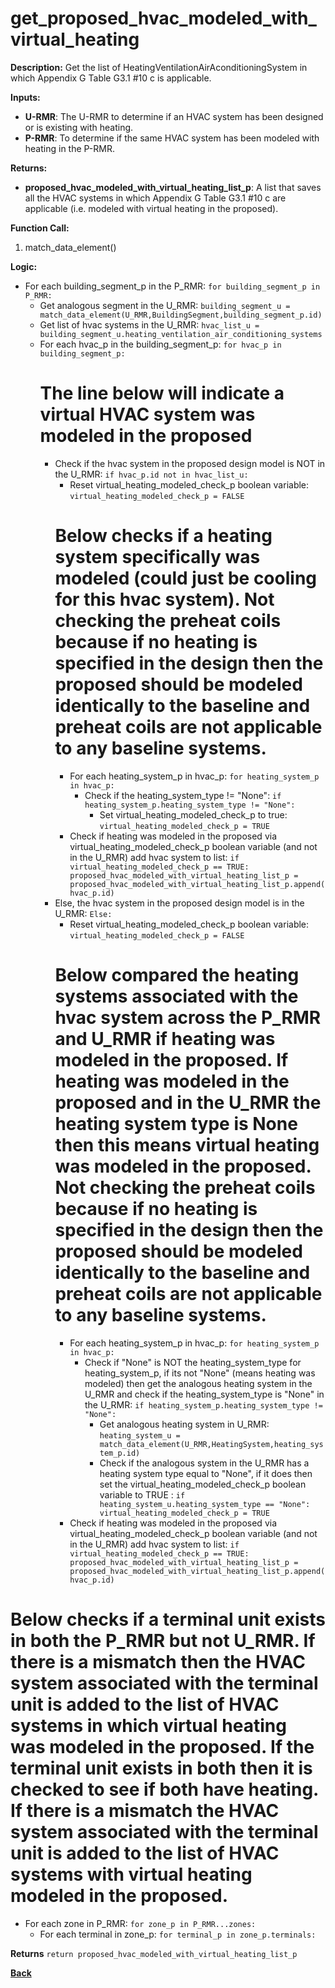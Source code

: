 # get_proposed_hvac_modeled_with_virtual_heating

**Description:** Get the list of HeatingVentilationAirAconditioningSystem in which Appendix G Table G3.1 #10 c is applicable.

**Inputs:**
- **U-RMR**: The U-RMR to determine if an HVAC system has been designed or is existing with heating.
- **P-RMR**: To determine if the same HVAC system has been modeled with heating in the P-RMR.

**Returns:**
- **proposed_hvac_modeled_with_virtual_heating_list_p**: A list that saves all the HVAC systems in which Appendix G Table G3.1 #10 c are applicable (i.e. modeled with virtual heating in the proposed).
 
**Function Call:** 

1. match_data_element()

**Logic:**
- For each building_segment_p in the P_RMR: `for building_segment_p in P_RMR:`
    - Get analogous segment in the U_RMR: `building_segment_u = match_data_element(U_RMR,BuildingSegment,building_segment_p.id)`
    - Get list of hvac systems in the U_RMR: `hvac_list_u = building_segment_u.heating_ventilation_air_conditioning_systems`
    - For each hvac_p in the building_segment_p: `for hvac_p in building_segment_p:`   
        # The line below will indicate a virtual HVAC system was modeled in the proposed
        - Check if the hvac system in the proposed design model is NOT in the U_RMR: `if hvac_p.id not in hvac_list_u:`
            - Reset virtual_heating_modeled_check_p boolean variable: `virtual_heating_modeled_check_p = FALSE`
            # Below checks if a heating system specifically was modeled (could just be cooling for this hvac system). Not checking the preheat coils because if no heating is specified in the design then the proposed should be modeled identically to the baseline and preheat coils are not applicable to any baseline systems.
            - For each heating_system_p in hvac_p: `for heating_system_p in hvac_p:`
                - Check if the heating_system_type != "None": `if heating_system_p.heating_system_type != "None":`
                    - Set virtual_heating_modeled_check_p to true: `virtual_heating_modeled_check_p = TRUE`
            - Check if heating was modeled in the proposed via virtual_heating_modeled_check_p boolean variable (and not in the U_RMR) add hvac system to list: `if virtual_heating_modeled_check_p == TRUE: proposed_hvac_modeled_with_virtual_heating_list_p = proposed_hvac_modeled_with_virtual_heating_list_p.append(hvac_p.id)`
        - Else, the hvac system in the proposed design model is in the U_RMR: `Else:`
            - Reset virtual_heating_modeled_check_p boolean variable: `virtual_heating_modeled_check_p = FALSE`
            # Below compared the heating systems associated with the hvac system across the P_RMR and U_RMR if heating was modeled in the proposed. If heating was modeled in the proposed and in the U_RMR the heating system type is None then this means virtual heating was modeled in the proposed. Not checking the preheat coils because if no heating is specified in the design then the proposed should be modeled identically to the baseline and preheat coils are not applicable to any baseline systems.
            - For each heating_system_p in hvac_p: `for heating_system_p in hvac_p:`
                - Check if "None" is NOT the heating_system_type for heating_system_p, if its not "None" (means heating was modeled) then get the analogous heating system in the U_RMR and check if the heating_system_type is "None" in the U_RMR: `if heating_system_p.heating_system_type != "None":`
                    - Get analogous heating system in U_RMR: `heating_system_u = match_data_element(U_RMR,HeatingSystem,heating_system_p.id)`
                    - Check if the analogous system in the U_RMR has a heating system type equal to "None", if it does then set the virtual_heating_modeled_check_p boolean variable to TRUE : `if heating_system_u.heating_system_type == "None": virtual_heating_modeled_check_p = TRUE`
            - Check if heating was modeled in the proposed via virtual_heating_modeled_check_p boolean variable (and not in the U_RMR) add hvac system to list: `if virtual_heating_modeled_check_p == TRUE: proposed_hvac_modeled_with_virtual_heating_list_p = proposed_hvac_modeled_with_virtual_heating_list_p.append(hvac_p.id)`
 # Below checks if a terminal unit exists in both the P_RMR but not U_RMR. If there is a mismatch then the HVAC system associated with the terminal unit is added to the list of HVAC systems in which virtual heating was modeled in the proposed. If the terminal unit exists in both then it is checked to see if both have heating. If there is a mismatch the HVAC system associated with the terminal unit is added to the list of HVAC systems with virtual heating modeled in the proposed.

- For each zone in P_RMR: `for zone_p in P_RMR...zones:`
    - For each terminal in zone_p: `for terminal_p in zone_p.terminals:` 


 **Returns** `return proposed_hvac_modeled_with_virtual_heating_list_p`  

**[Back](../_toc.md)**